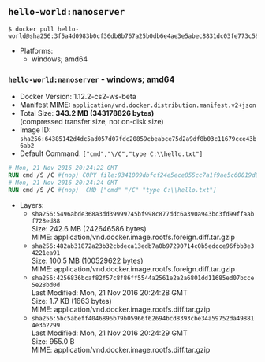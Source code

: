 ## `hello-world:nanoserver`

```console
$ docker pull hello-world@sha256:3f5a4d0983b0cf36db8b767a25b0db6e4ae3e5abec8831dc03fe773c58ee404a
```

-	Platforms:
	-	windows; amd64

### `hello-world:nanoserver` - windows; amd64

-	Docker Version: 1.12.2-cs2-ws-beta
-	Manifest MIME: `application/vnd.docker.distribution.manifest.v2+json`
-	Total Size: **343.2 MB (343178826 bytes)**  
	(compressed transfer size, not on-disk size)
-	Image ID: `sha256:64385142d4dc5ad057d07fdc20859cbeabce75d2a9df8b03c11679cce43b6ab2`
-	Default Command: `["cmd","\/C","type C:\\hello.txt"]`

```dockerfile
# Mon, 21 Nov 2016 20:24:22 GMT
RUN cmd /S /C #(nop) COPY file:9341009dbfcf24e5ece855cc7a1f9ae5c60019d9d57ac3254d48defda0555271 in C: 
# Mon, 21 Nov 2016 20:24:24 GMT
RUN cmd /S /C #(nop)  CMD ["cmd" "/C" "type C:\\hello.txt"]
```

-	Layers:
	-	`sha256:5496abde368a3dd39999745bf998c877ddc6a390a943bc3fd99ffaabf728ed88`  
		Size: 242.6 MB (242646586 bytes)  
		MIME: application/vnd.docker.image.rootfs.foreign.diff.tar.gzip
	-	`sha256:482ab31872a23b32cbdeca13edb7a0b97290714c0b5edcce96fbb3e34221ea91`  
		Size: 100.5 MB (100529622 bytes)  
		MIME: application/vnd.docker.image.rootfs.foreign.diff.tar.gzip
	-	`sha256:4256836bcaf82f57c8f86ff5544a2561e2a2a6801dd11685ed07bcce5e28bd0d`  
		Last Modified: Mon, 21 Nov 2016 20:24:28 GMT  
		Size: 1.7 KB (1663 bytes)  
		MIME: application/vnd.docker.image.rootfs.diff.tar.gzip
	-	`sha256:5bc5abeff4046896b79b05966f62694bcd8393cbe34a59752da498814e3b2299`  
		Last Modified: Mon, 21 Nov 2016 20:24:29 GMT  
		Size: 955.0 B  
		MIME: application/vnd.docker.image.rootfs.diff.tar.gzip
